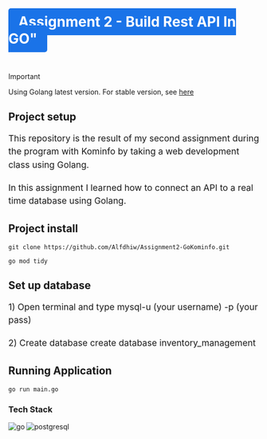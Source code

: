 # <a href="" style="background-color: #1a73e8; color: white; font-weight: bold; padding: 10px 20px; border-radius: 5px; text-decoration: none;">Assignment 2 - Build Rest API In GO"</a>

<br />

> [!IMPORTANT]
> Using Golang latest version. For stable version, see [here](https://go.dev/)

## Project setup

<p style="font-size: 1.1rem; line-height: 1.5; margin-bottom: 20px;">This repository is the result of my second assignment during the program with Kominfo by taking a web development class using Golang.</p>
  <p style="font-size: 1.1rem; line-height: 1.5; margin-bottom: 20px;">In this assignment I learned how to connect an API to a real time database using Golang.</p>

## Project install

```
git clone https://github.com/Alfdhiw/Assignment2-GoKominfo.git
```

```
go mod tidy
```

## Set up database

<p style="font-size: 1.1rem; line-height: 1.5; margin-bottom: 20px;">
 1) Open terminal and type mysql-u (your username) -p (your pass) </p>
 <p style="font-size: 1.1rem; line-height: 1.5; margin-bottom: 20px;"> 
   2) Create database create database inventory_management </p>

## Running Application

```
go run main.go
```

### Tech Stack

<img align="left" alt="go" src="https://img.shields.io/badge/GO-1572B6?style=for-the-badge&logo=go&logoColor=white" /> 
<img align="left" src="https://img.shields.io/badge/postgresql-1572B6?style=for-the-badge&logo=Postgresql&logoColor=white" alt="postgresql" />
